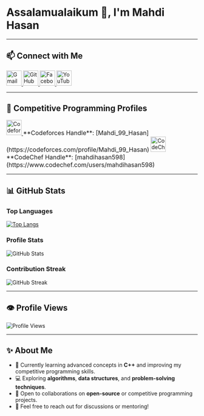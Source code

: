 # **Assalamualaikum 👋, I'm Mahdi Hasan**

---

## 📫 **Connect with Me**

<a href="mailto:mehedi49891@gmail.com" target="_blank">
    <img src="https://upload.wikimedia.org/wikipedia/commons/7/7e/Gmail_icon_%282020%29.svg" alt="Gmail" height="40">
</a>
<a href="https://github.com/Mahdi767" target="_blank">
    <img src="https://cdn.jsdelivr.net/npm/simple-icons@3.0.1/icons/github.svg" alt="GitHub" height="40">
</a>
<a href="https://www.facebook.com/Mahdi767" target="_blank">
    <img src="https://upload.wikimedia.org/wikipedia/commons/5/51/Facebook_f_logo_%282019%29.svg" alt="Facebook" height="40">
</a>
<a href="https://www.youtube.com/channel/Islamic_shortd330" target="_blank">
    <img src="https://upload.wikimedia.org/wikipedia/commons/4/42/YouTube_icon_%282013-2017%29.png" alt="YouTube" height="40">
</a>

---

## 🌟 **Competitive Programming Profiles**

<a href="https://codeforces.com/profile/Mahdi_99_Hasan" target="_blank">
    <img src="https://cdn.jsdelivr.net/npm/simple-icons@3.0.1/icons/codeforces.svg" alt="Codeforces" height="40">
</a>
<span style="font-size: 16px;">**Codeforces Handle**: [Mahdi_99_Hasan](https://codeforces.com/profile/Mahdi_99_Hasan)</span>

<a href="https://www.codechef.com/users/mahdihasan598" target="_blank">
    <img src="https://cdn.jsdelivr.net/npm/simple-icons@3.0.1/icons/codechef.svg" alt="CodeChef" height="40">
</a>
<span style="font-size: 16px;">**CodeChef Handle**: [mahdihasan598](https://www.codechef.com/users/mahdihasan598)</span>

---

## 📊 **GitHub Stats**

### **Top Languages**  
[![Top Langs](https://github-readme-stats.vercel.app/api/top-langs/?username=Mahdi767&layout=compact&langs_count=6&hide=html,css&theme=radical)](https://github.com/anuraghazra/github-readme-stats)

### **Profile Stats**  
![GitHub Stats](https://github-readme-stats.vercel.app/api?username=Mahdi767&show_icons=true&count_private=true&theme=radical)

### **Contribution Streak**  
![GitHub Streak](https://streak-stats.demolab.com/?user=Mahdi767&theme=radical)

---

## 👁 **Profile Views**  
![Profile Views](https://gpvc.arturio.dev/Mahdi767)

---

## ✨ **About Me**

- 🌱 Currently learning advanced concepts in **C++** and improving my competitive programming skills.  
- 💻 Exploring **algorithms**, **data structures**, and **problem-solving techniques**.  
- 📖 Open to collaborations on **open-source** or competitive programming projects.  
- 💬 Feel free to reach out for discussions or mentoring!
